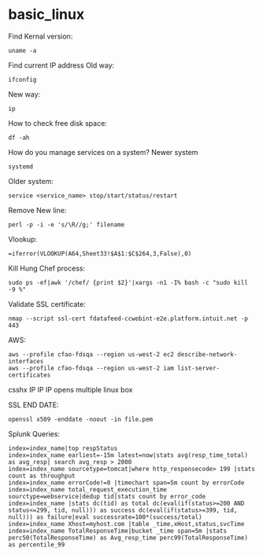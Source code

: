 # basic_linux
Find Kernal version:
```
uname -a
```
Find current IP address
Old way:
```
ifconfig
```
New way:
```
ip
```
How to check free disk space:
```
df -ah
```
How do you manage services on a system?
Newer system
```
systemd
```
Older system:
```
service <service_name> stop/start/status/restart
```

Remove New line:
```
perl -p -i -e 's/\R//g;' filename
```
Vlookup:
```
=iferror(VLOOKUP(A64,Sheet33!$A$1:$C$264,3,False),0)
```
Kill Hung Chef process:
```
sudo ps -ef|awk '/chef/ {print $2}'|xargs -n1 -I% bash -c "sudo kill -9 %"
```

Validate SSL certificate:
```
nmap --script ssl-cert fdatafeed-ccwebint-e2e.platform.intuit.net -p 443
```

AWS:
```
aws --profile cfao-fdsqa --region us-west-2 ec2 describe-network-interfaces
aws --profile cfao-fdsqa --region us-west-2 iam list-server-certificates
```

csshx IP IP IP opens multiple linux box

SSL END DATE:
```
openssl x509 -enddate -noout -in file.pem
```

Splunk Queries:

```
index=index_name|top respStatus
index=index_name earliest=-15m latest=now|stats avg(resp_time_total) as avg_resp| search avg_resp > 2000
index=index_name sourcetype=tomcat|where http_responsecode> 199 |stats count as throughput
index=index_name errorCode!=0 |timechart span=5m count by errorCode
index=index_name total_request_execution_time sourctype=webservice|dedup tid|stats count by error_code
index=index_name |stats dc(tid) as total dc(eval(if(status>=200 AND status<=299, tid, null))) as success dc(eval(if(status>=399, tid, null))) as failure|eval successrate=100*(success/total)
index=index_name Xhost=myhost.com |table _time,xHost,status,svcTime
index=index_name TotalResponseTime|bucket _time span=5m |stats perc50(TotalResponseTime) as Avg_resp_time perc99(TotalResponseTime) as percentile_99
```
